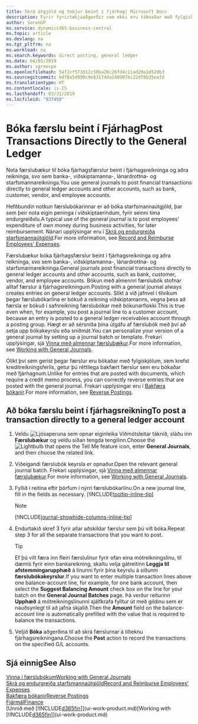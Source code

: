 ```yaml
---
title: Skrá útgjöld og tekjur beint í fjárhag| Microsoft Docs
description: Fyrir fyrirtækjaaðgerðir sem ekki eru táknaðar með fylgiskjölum í , eins og smærri útgjöld og inngreiðslur, er hægt að búa til færslur sem tengjast aðgerðunum með því að stofna færslubókarlínu á síðunni Fjárhagur.
author: SorenGP
ms.service: dynamics365-business-central
ms.topic: article
ms.devlang: na
ms.tgt_pltfrm: na
ms.workload: na
ms.search.keywords: direct posting, general ledger
ms.date: 04/01/2019
ms.author: sgroespe
ms.openlocfilehash: 54f2cf573d12c50ba26c26fd4c11ad20a1d52db3
ms.sourcegitcommit: bd78a5d990c9e83174da1409076c22df8b35eafd
ms.translationtype: HT
ms.contentlocale: is-IS
ms.lasthandoff: 03/31/2019
ms.locfileid: "937458"
---
```

# <a name="post-transactions-directly-to-the-general-ledger"></a><span data-ttu-id="c5c8a-103">Bóka færslu beint í Fjárhag</span><span class="sxs-lookup"><span data-stu-id="c5c8a-103">Post Transactions Directly to the General Ledger</span></span>

<span data-ttu-id="c5c8a-104">Nota færslubækur til bóka fjárhagsfærslur beint í fjárhagsreikninga og aðra reikninga, svo sem banka-, viðskiptamanna-, lánardrottna- og starfsmannareikninga.</span><span class="sxs-lookup"><span data-stu-id="c5c8a-104">You use general journals to post financial transactions directly to general ledger accounts and other accounts, such as bank, customer, vendor, and employee accounts.</span></span>  

<span data-ttu-id="c5c8a-105">Hefðbundin notkun færslubókarinnar er að bóka starfsmannaútgjöld, þar sem þeir nota eigin peninga í viðskiptaerindum, fyrir seinni tíma endurgreiðslu.</span><span class="sxs-lookup"><span data-stu-id="c5c8a-105">A typical use of the general journal is to post employees' expenditure of own money during business activities, for later reimbursement.</span></span> <span data-ttu-id="c5c8a-106">Nánari upplýsingar eru í [Skrá og endurgreiða starfsmannaútgjöld](finance-how-record-reimburse-employee-expenses.md).</span><span class="sxs-lookup"><span data-stu-id="c5c8a-106">For more information, see [Record and Reimburse Employees' Expenses](finance-how-record-reimburse-employee-expenses.md).</span></span>

<span data-ttu-id="c5c8a-107">Færslubækur bóka fjárhagsfærslur beint í fjárhagsreikninga og aðra reikninga, svo sem banka-, viðskiptamanna-, lánardrottna- og starfsmannareikninga.</span><span class="sxs-lookup"><span data-stu-id="c5c8a-107">General journals post financial transactions directly to general ledger accounts and other accounts, such as bank, customer, vendor, and employee accounts.</span></span> <span data-ttu-id="c5c8a-108">Bókun með almennri færslubók stofnar alltaf færslur á fjárhagsreikningum.</span><span class="sxs-lookup"><span data-stu-id="c5c8a-108">Posting with a general journal always creates entries on general ledger accounts.</span></span> <span data-ttu-id="c5c8a-109">Slíkt á við jafnvel í tilvikum þegar færslubókarlína er bókuð á reikning viðskiptamanns, vegna þess að færsla er bókuð í safnreikning færslubókar með bókunarflokki.</span><span class="sxs-lookup"><span data-stu-id="c5c8a-109">This is true even when, for example, you post a journal line to a customer account, because an entry is posted to a general ledger receivables account through a posting group.</span></span> <span data-ttu-id="c5c8a-110">Hægt er að sérsníða þína útgáfu af færslubók með því að setja upp bókakeyrslu eða sniðmát.</span><span class="sxs-lookup"><span data-stu-id="c5c8a-110">You can personalize your version of a general journal by setting up a journal batch or template.</span></span> <span data-ttu-id="c5c8a-111">Frekari upplýsingar, sjá [Vinna með almennar færslubækur](ui-work-general-journals.md).</span><span class="sxs-lookup"><span data-stu-id="c5c8a-111">For more information, see [Working with General Journals](ui-work-general-journals.md).</span></span>

<span data-ttu-id="c5c8a-112">Ólíkt því sem gerist þegar færslur eru bókaðar með fylgiskjölum, sem krefst kreditreikningsferlis, getur þú réttilega bakfært færslur sem eru bókaðar með fjárhagnum.</span><span class="sxs-lookup"><span data-stu-id="c5c8a-112">Unlike for entries that are posted with documents, which require a credit memo process, you can correctly reverse entries that are posted with the general journal.</span></span> <span data-ttu-id="c5c8a-113">Frekari upplýsingar eru í [Bakfæra bókanir](finance-how-reverse-journal-posting.md).</span><span class="sxs-lookup"><span data-stu-id="c5c8a-113">For more information, see [Reverse Postings](finance-how-reverse-journal-posting.md).</span></span>

## <a name="to-post-a-transaction-directly-to-a-general-ledger-account"></a><span data-ttu-id="c5c8a-114">Að bóka færslu beint í fjárhagsreikning</span><span class="sxs-lookup"><span data-stu-id="c5c8a-114">To post a transaction directly to a general ledger account</span></span>

1. <span data-ttu-id="c5c8a-115">Veldu ![Ljósaperuna sem opnar eiginleika Viðmótsleitar](media/ui-search/search_small.png "Segðu mér hvað þú vilt gera") táknið, sláðu inn **Færslubækur** og veldu síðan tengda tengilinn.</span><span class="sxs-lookup"><span data-stu-id="c5c8a-115">Choose the ![Lightbulb that opens the Tell Me feature](media/ui-search/search_small.png "Tell me what you want to do") icon, enter **General Journals**, and then choose the related link.</span></span>
2. <span data-ttu-id="c5c8a-116">Viðeigandi færslubók keyrsla er opnaður.</span><span class="sxs-lookup"><span data-stu-id="c5c8a-116">Open the relevant general journal batch.</span></span> <span data-ttu-id="c5c8a-117">Frekari upplýsingar, sjá [Vinna með almennar færslubækur](ui-work-general-journals.md).</span><span class="sxs-lookup"><span data-stu-id="c5c8a-117">For more information, see [Working with General Journals](ui-work-general-journals.md).</span></span>
3. <span data-ttu-id="c5c8a-118">Fyllið í reitina eftir þörfum í nýrri færslubókarlínu.</span><span class="sxs-lookup"><span data-stu-id="c5c8a-118">On a new journal line, fill in the fields as necessary.</span></span> [!INCLUDE[tooltip-inline-tip](includes/tooltip-inline-tip_md.md)]    

    > [!NOTE]
    > [!INCLUDE[journal-showhide-columns-inline-tip](includes/journal-showhide-columns-inline-tip.md)]
4. <span data-ttu-id="c5c8a-119">Endurtakið skref 3 fyrir allar aðskildar færslur sem þú vilt bóka.</span><span class="sxs-lookup"><span data-stu-id="c5c8a-119">Repeat step 3 for all the separate transactions that you want to post.</span></span>

    > [!TIP]  
    > <span data-ttu-id="c5c8a-120">Ef þú vilt færa inn fleiri færslulínur fyrir ofan eina mótreikningslínu, til dæmis fyrir einn bankareikning, skaltu velja gátreitinn **Leggja til afstemmingarupphæð** á línunni fyrir þína keyrslu á síðunni **færslubókakeyrslur**.</span><span class="sxs-lookup"><span data-stu-id="c5c8a-120">If you want to enter multiple transaction lines above one balance-account line, for example, for one bank account, then select the **Suggest Balancing Amount** check box on the line for your batch on the **General Journal Batches** page.</span></span> <span data-ttu-id="c5c8a-121">Þá verður reiturinn **Upphæð** á mótreikningslínunni sjálfkrafa fylltur út með gildinu sem er nauðsynlegt til að jafna skjalið.</span><span class="sxs-lookup"><span data-stu-id="c5c8a-121">Then the **Amount** field on the balance-account line is automatically prefilled with the value that is required to balance the transactions.</span></span>
5. <span data-ttu-id="c5c8a-122">Veljið **Bóka** aðgerðina til að skrá færslurnar á tilteknu fjárhagsreikningana.</span><span class="sxs-lookup"><span data-stu-id="c5c8a-122">Choose the **Post** action to record the transactions on the specified G/L accounts.</span></span>

## <a name="see-also"></a><span data-ttu-id="c5c8a-123">Sjá einnig</span><span class="sxs-lookup"><span data-stu-id="c5c8a-123">See Also</span></span>

[<span data-ttu-id="c5c8a-124">Vinna í færslubókum</span><span class="sxs-lookup"><span data-stu-id="c5c8a-124">Working with General Journals</span></span>](ui-work-general-journals.md)  
[<span data-ttu-id="c5c8a-125">Skrá og endurgreiða starfsmannaútgjöld</span><span class="sxs-lookup"><span data-stu-id="c5c8a-125">Record and Reimburse Employees' Expenses</span></span>](finance-how-record-reimburse-employee-expenses.md)  
[<span data-ttu-id="c5c8a-126">Bakfæra bókanir</span><span class="sxs-lookup"><span data-stu-id="c5c8a-126">Reverse Postings</span></span>](finance-how-reverse-journal-posting.md)  
[<span data-ttu-id="c5c8a-127">Fjármál</span><span class="sxs-lookup"><span data-stu-id="c5c8a-127">Finance</span></span>](finance.md)  
<span data-ttu-id="c5c8a-128">[Unnið með [!INCLUDE[d365fin](includes/d365fin_md.md)]](ui-work-product.md)</span><span class="sxs-lookup"><span data-stu-id="c5c8a-128">[Working with [!INCLUDE[d365fin](includes/d365fin_md.md)]](ui-work-product.md)</span></span>  
